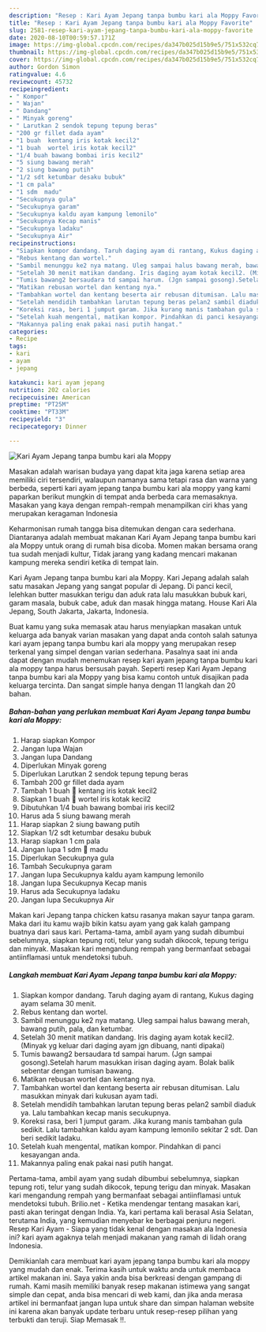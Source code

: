 ```yaml
---
description: "Resep : Kari Ayam Jepang tanpa bumbu kari ala Moppy Favorite"
title: "Resep : Kari Ayam Jepang tanpa bumbu kari ala Moppy Favorite"
slug: 2581-resep-kari-ayam-jepang-tanpa-bumbu-kari-ala-moppy-favorite
date: 2020-08-10T00:59:57.171Z
image: https://img-global.cpcdn.com/recipes/da347b025d15b9e5/751x532cq70/kari-ayam-jepang-tanpa-bumbu-kari-ala-moppy-foto-resep-utama.jpg
thumbnail: https://img-global.cpcdn.com/recipes/da347b025d15b9e5/751x532cq70/kari-ayam-jepang-tanpa-bumbu-kari-ala-moppy-foto-resep-utama.jpg
cover: https://img-global.cpcdn.com/recipes/da347b025d15b9e5/751x532cq70/kari-ayam-jepang-tanpa-bumbu-kari-ala-moppy-foto-resep-utama.jpg
author: Gordon Simon
ratingvalue: 4.6
reviewcount: 45732
recipeingredient:
- " Kompor"
- " Wajan"
- " Dandang"
- " Minyak goreng"
- " Larutkan 2 sendok tepung tepung beras"
- "200 gr fillet dada ayam"
- "1 buah  kentang iris kotak kecil2"
- "1 buah  wortel iris kotak kecil2"
- "1/4 buah bawang bombai iris kecil2"
- "5 siung bawang merah"
- "2 siung bawang putih"
- "1/2 sdt ketumbar desaku bubuk"
- "1 cm pala"
- "1 sdm  madu"
- "Secukupnya gula"
- "Secukupnya garam"
- "Secukupnya kaldu ayam kampung lemonilo"
- "Secukupnya Kecap manis"
- "Secukupnya ladaku"
- "Secukupnya Air"
recipeinstructions:
- "Siapkan kompor dandang. Taruh daging ayam di rantang, Kukus daging ayam selama 30 menit."
- "Rebus kentang dan wortel."
- "Sambil menunggu ke2 nya matang. Uleg sampai halus bawang merah, bawang putih, pala, dan ketumbar."
- "Setelah 30 menit matikan dandang. Iris daging ayam kotak kecil2. (Minyak yg keluar dari daging ayam jgn dibuang, nanti dipakai)"
- "Tumis bawang2 bersaudara td sampai harum. (Jgn sampai gosong).Setelah harum masukkan irisan daging ayam. Bolak balik sebentar dengan tumisan bawang."
- "Matikan rebusan wortel dan kentang nya."
- "Tambahkan wortel dan kentang beserta air rebusan ditumisan. Lalu masukkan minyak dari kukusan ayam tadi."
- "Setelah mendidih tambahkan larutan tepung beras pelan2 sambil diaduk ya. Lalu tambahkan kecap manis secukupnya."
- "Koreksi rasa, beri 1 jumput garam. Jika kurang manis tambahan gula sedikit. Lalu tambahkan kaldu ayam kampung lemonilo sekitar 2 sdt. Dan beri sedikit ladaku."
- "Setelah kuah mengental, matikan kompor. Pindahkan di panci kesayangan anda."
- "Makannya paling enak pakai nasi putih hangat."
categories:
- Recipe
tags:
- kari
- ayam
- jepang

katakunci: kari ayam jepang 
nutrition: 202 calories
recipecuisine: American
preptime: "PT25M"
cooktime: "PT33M"
recipeyield: "3"
recipecategory: Dinner

---
```



![Kari Ayam Jepang tanpa bumbu kari ala Moppy](https://img-global.cpcdn.com/recipes/da347b025d15b9e5/751x532cq70/kari-ayam-jepang-tanpa-bumbu-kari-ala-moppy-foto-resep-utama.jpg)

Masakan adalah warisan budaya yang dapat kita jaga karena setiap area memiliki ciri tersendiri, walaupun namanya sama tetapi rasa dan warna yang berbeda, seperti kari ayam jepang tanpa bumbu kari ala moppy yang kami paparkan berikut mungkin di tempat anda berbeda cara memasaknya. Masakan yang kaya dengan rempah-rempah menampilkan ciri khas yang merupakan keragaman Indonesia

Keharmonisan rumah tangga bisa ditemukan dengan cara sederhana. Diantaranya adalah membuat makanan Kari Ayam Jepang tanpa bumbu kari ala Moppy untuk orang di rumah bisa dicoba. Momen makan bersama orang tua sudah menjadi kultur, Tidak jarang yang kadang mencari makanan kampung mereka sendiri ketika di tempat lain.

Kari Ayam Jepang tanpa bumbu kari ala Moppy. Kari Jepang adalah salah satu masakan Jepang yang sangat popular di Jepang. Di panci kecil, lelehkan butter masukkan terigu dan aduk rata lalu masukkan bubuk kari, garam masala, bubuk cabe, aduk dan masak hingga matang. House Kari Ala Jepang, South Jakarta, Jakarta, Indonesia.

Buat kamu yang suka memasak atau harus menyiapkan masakan untuk keluarga ada banyak varian masakan yang dapat anda contoh salah satunya kari ayam jepang tanpa bumbu kari ala moppy yang merupakan resep terkenal yang simpel dengan varian sederhana. Pasalnya saat ini anda dapat dengan mudah menemukan resep kari ayam jepang tanpa bumbu kari ala moppy tanpa harus bersusah payah.
Seperti resep Kari Ayam Jepang tanpa bumbu kari ala Moppy yang bisa kamu contoh untuk disajikan pada keluarga tercinta. Dan sangat simple hanya dengan 11 langkah dan 20 bahan.


<!--inarticleads1-->

##### Bahan-bahan yang perlukan membuat Kari Ayam Jepang tanpa bumbu kari ala Moppy:

1. Harap siapkan  Kompor
1. Jangan lupa  Wajan
1. Jangan lupa  Dandang
1. Diperlukan  Minyak goreng
1. Diperlukan  Larutkan 2 sendok tepung tepung beras
1. Tambah 200 gr fillet dada ayam
1. Tambah 1 buah 🥔 kentang iris kotak kecil2
1. Siapkan 1 buah 🥕 wortel iris kotak kecil2
1. Dibutuhkan 1/4 buah bawang bombai iris kecil2
1. Harus ada 5 siung bawang merah
1. Harap siapkan 2 siung bawang putih
1. Siapkan 1/2 sdt ketumbar desaku bubuk
1. Harap siapkan 1 cm pala
1. Jangan lupa 1 sdm 🍯 madu
1. Diperlukan Secukupnya gula
1. Tambah Secukupnya garam
1. Jangan lupa Secukupnya kaldu ayam kampung lemonilo
1. Jangan lupa Secukupnya Kecap manis
1. Harus ada Secukupnya ladaku
1. Jangan lupa Secukupnya Air


Makan kari Jepang tanpa chicken katsu rasanya makan sayur tanpa garam. Maka dari itu kamu wajib bikin katsu ayam yang gak kalah gampang buatnya dari saus kari. Pertama-tama, ambil ayam yang sudah dibumbui sebelumnya, siapkan tepung roti, telur yang sudah dikocok, tepung terigu dan minyak. Masakan kari mengandung rempah yang bermanfaat sebagai antiinflamasi untuk mendetoksi tubuh. 

<!--inarticleads2-->

##### Langkah membuat  Kari Ayam Jepang tanpa bumbu kari ala Moppy:

1. Siapkan kompor dandang. Taruh daging ayam di rantang, Kukus daging ayam selama 30 menit.
1. Rebus kentang dan wortel.
1. Sambil menunggu ke2 nya matang. Uleg sampai halus bawang merah, bawang putih, pala, dan ketumbar.
1. Setelah 30 menit matikan dandang. Iris daging ayam kotak kecil2. (Minyak yg keluar dari daging ayam jgn dibuang, nanti dipakai)
1. Tumis bawang2 bersaudara td sampai harum. (Jgn sampai gosong).Setelah harum masukkan irisan daging ayam. Bolak balik sebentar dengan tumisan bawang.
1. Matikan rebusan wortel dan kentang nya.
1. Tambahkan wortel dan kentang beserta air rebusan ditumisan. Lalu masukkan minyak dari kukusan ayam tadi.
1. Setelah mendidih tambahkan larutan tepung beras pelan2 sambil diaduk ya. Lalu tambahkan kecap manis secukupnya.
1. Koreksi rasa, beri 1 jumput garam. Jika kurang manis tambahan gula sedikit. Lalu tambahkan kaldu ayam kampung lemonilo sekitar 2 sdt. Dan beri sedikit ladaku.
1. Setelah kuah mengental, matikan kompor. Pindahkan di panci kesayangan anda.
1. Makannya paling enak pakai nasi putih hangat.


Pertama-tama, ambil ayam yang sudah dibumbui sebelumnya, siapkan tepung roti, telur yang sudah dikocok, tepung terigu dan minyak. Masakan kari mengandung rempah yang bermanfaat sebagai antiinflamasi untuk mendetoksi tubuh. Brilio.net - Ketika mendengar tentang masakan kari, pasti akan teringat dengan India. Ya, kari pertama kali berasal Asia Selatan, terutama India, yang kemudian menyebar ke berbagai penjuru negeri. Resep Kari Ayam - Siapa yang tidak kenal dengan masakan ala Indonesia ini? kari ayam agaknya telah menjadi makanan yang ramah di lidah orang Indonesia. 

Demikianlah cara membuat kari ayam jepang tanpa bumbu kari ala moppy yang mudah dan enak. Terima kasih untuk waktu anda untuk membaca artikel makanan ini. Saya yakin anda bisa berkreasi dengan gampang di rumah. Kami masih memiliki banyak resep makanan istimewa yang sangat simple dan cepat, anda bisa mencari di web kami, dan jika anda merasa artikel ini bermanfaat jangan lupa untuk share dan simpan halaman website ini karena akan banyak update terbaru untuk resep-resep pilihan yang terbukti dan teruji. Siap Memasak !!. 
